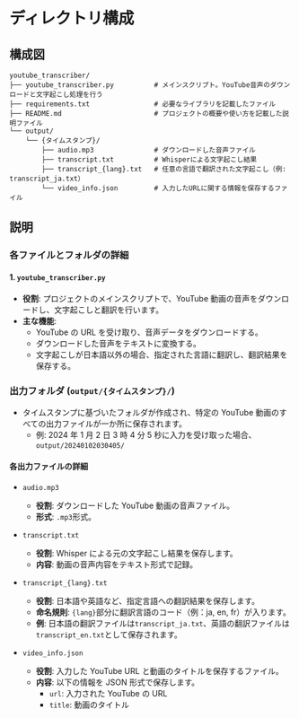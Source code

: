 # ディレクトリ構成

## 構成図

```
youtube_transcriber/
├── youtube_transcriber.py          # メインスクリプト。YouTube音声のダウンロードと文字起こし処理を行う
├── requirements.txt                # 必要なライブラリを記載したファイル
├── README.md                       # プロジェクトの概要や使い方を記載した説明ファイル
└── output/
    └── {タイムスタンプ}/
        ├── audio.mp3               # ダウンロードした音声ファイル
        ├── transcript.txt          # Whisperによる文字起こし結果
        ├── transcript_{lang}.txt   # 任意の言語で翻訳された文字起こし（例: transcript_ja.txt）
        └── video_info.json         # 入力したURLに関する情報を保存するファイル
```

## 説明

### 各ファイルとフォルダの詳細

#### 1. `youtube_transcriber.py`

- **役割**: プロジェクトのメインスクリプトで、YouTube 動画の音声をダウンロードし、文字起こしと翻訳を行います。
- **主な機能**:
  - YouTube の URL を受け取り、音声データをダウンロードする。
  - ダウンロードした音声をテキストに変換する。
  - 文字起こしが日本語以外の場合、指定された言語に翻訳し、翻訳結果を保存する。

### 出力フォルダ (`output/{タイムスタンプ}/`)

- タイムスタンプに基づいたフォルダが作成され、特定の YouTube 動画のすべての出力ファイルが一か所に保存されます。
  - 例: 2024 年 1 月 2 日 3 時 4 分 5 秒に入力を受け取った場合、`output/20240102030405/`

#### 各出力ファイルの詳細

- `audio.mp3`

  - **役割**: ダウンロードした YouTube 動画の音声ファイル。
  - **形式**: `.mp3`形式。

- `transcript.txt`

  - **役割**: Whisper による元の文字起こし結果を保存します。
  - **内容**: 動画の音声内容をテキスト形式で記録。

- `transcript_{lang}.txt`

  - **役割**: 日本語や英語など、指定言語への翻訳結果を保存します。
  - **命名規則**: `{lang}`部分に翻訳言語のコード（例：ja, en, fr）が入ります。
  - **例**: 日本語の翻訳ファイルは`transcript_ja.txt`、英語の翻訳ファイルは`transcript_en.txt`として保存されます。

- `video_info.json`
  - **役割**: 入力した YouTube URL と動画のタイトルを保存するファイル。
  - **内容**: 以下の情報を JSON 形式で保存します。
    - `url`: 入力された YouTube の URL
    - `title`: 動画のタイトル
